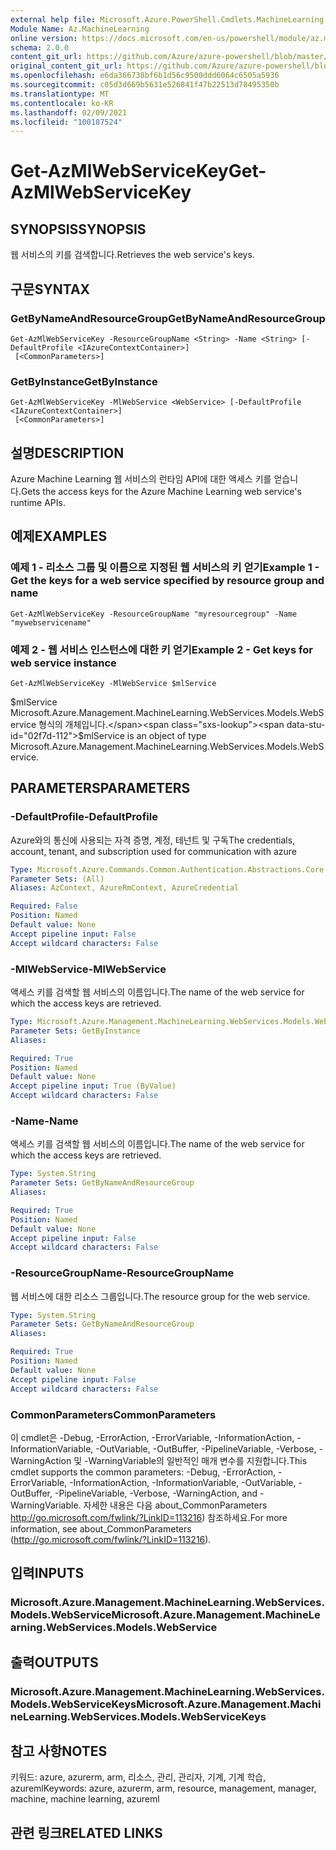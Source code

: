 ```yaml
---
external help file: Microsoft.Azure.PowerShell.Cmdlets.MachineLearning.dll-Help.xml
Module Name: Az.MachineLearning
online version: https://docs.microsoft.com/en-us/powershell/module/az.machinelearning/get-azmlwebservicekey
schema: 2.0.0
content_git_url: https://github.com/Azure/azure-powershell/blob/master/src/MachineLearning/MachineLearning/help/Get-AzMlWebServiceKey.md
original_content_git_url: https://github.com/Azure/azure-powershell/blob/master/src/MachineLearning/MachineLearning/help/Get-AzMlWebServiceKey.md
ms.openlocfilehash: e6da366738bf6b1d56c9500ddd6064c6505a5936
ms.sourcegitcommit: c05d3d669b5631e526841f47b22513d78495350b
ms.translationtype: MT
ms.contentlocale: ko-KR
ms.lasthandoff: 02/09/2021
ms.locfileid: "100187524"
---
```

# <span data-ttu-id="02f7d-101">Get-AzMlWebServiceKey</span><span class="sxs-lookup"><span data-stu-id="02f7d-101">Get-AzMlWebServiceKey</span></span>

## <span data-ttu-id="02f7d-102">SYNOPSIS</span><span class="sxs-lookup"><span data-stu-id="02f7d-102">SYNOPSIS</span></span>
<span data-ttu-id="02f7d-103">웹 서비스의 키를 검색합니다.</span><span class="sxs-lookup"><span data-stu-id="02f7d-103">Retrieves the web service's keys.</span></span>

## <span data-ttu-id="02f7d-104">구문</span><span class="sxs-lookup"><span data-stu-id="02f7d-104">SYNTAX</span></span>

### <span data-ttu-id="02f7d-105">GetByNameAndResourceGroup</span><span class="sxs-lookup"><span data-stu-id="02f7d-105">GetByNameAndResourceGroup</span></span>
```
Get-AzMlWebServiceKey -ResourceGroupName <String> -Name <String> [-DefaultProfile <IAzureContextContainer>]
 [<CommonParameters>]
```

### <span data-ttu-id="02f7d-106">GetByInstance</span><span class="sxs-lookup"><span data-stu-id="02f7d-106">GetByInstance</span></span>
```
Get-AzMlWebServiceKey -MlWebService <WebService> [-DefaultProfile <IAzureContextContainer>]
 [<CommonParameters>]
```

## <span data-ttu-id="02f7d-107">설명</span><span class="sxs-lookup"><span data-stu-id="02f7d-107">DESCRIPTION</span></span>
<span data-ttu-id="02f7d-108">Azure Machine Learning 웹 서비스의 런타임 API에 대한 액세스 키를 얻습니다.</span><span class="sxs-lookup"><span data-stu-id="02f7d-108">Gets the access keys for the Azure Machine Learning web service's runtime APIs.</span></span>

## <span data-ttu-id="02f7d-109">예제</span><span class="sxs-lookup"><span data-stu-id="02f7d-109">EXAMPLES</span></span>

### <span data-ttu-id="02f7d-110">예제 1 - 리소스 그룹 및 이름으로 지정된 웹 서비스의 키 얻기</span><span class="sxs-lookup"><span data-stu-id="02f7d-110">Example 1 - Get the keys for a web service specified by resource group and name</span></span>
```
Get-AzMlWebServiceKey -ResourceGroupName "myresourcegroup" -Name "mywebservicename"
```

### <span data-ttu-id="02f7d-111">예제 2 - 웹 서비스 인스턴스에 대한 키 얻기</span><span class="sxs-lookup"><span data-stu-id="02f7d-111">Example 2 - Get keys for web service instance</span></span>
```
Get-AzMlWebServiceKey -MlWebService $mlService
```

<span data-ttu-id="02f7d-112">$mlService Microsoft.Azure.Management.MachineLearning.WebServices.Models.WebService 형식의 개체입니다.</span><span class="sxs-lookup"><span data-stu-id="02f7d-112">$mlService is an object of type Microsoft.Azure.Management.MachineLearning.WebServices.Models.WebService.</span></span>

## <span data-ttu-id="02f7d-113">PARAMETERS</span><span class="sxs-lookup"><span data-stu-id="02f7d-113">PARAMETERS</span></span>

### <span data-ttu-id="02f7d-114">-DefaultProfile</span><span class="sxs-lookup"><span data-stu-id="02f7d-114">-DefaultProfile</span></span>
<span data-ttu-id="02f7d-115">Azure와의 통신에 사용되는 자격 증명, 계정, 테넌트 및 구독</span><span class="sxs-lookup"><span data-stu-id="02f7d-115">The credentials, account, tenant, and subscription used for communication with azure</span></span>

```yaml
Type: Microsoft.Azure.Commands.Common.Authentication.Abstractions.Core.IAzureContextContainer
Parameter Sets: (All)
Aliases: AzContext, AzureRmContext, AzureCredential

Required: False
Position: Named
Default value: None
Accept pipeline input: False
Accept wildcard characters: False
```

### <span data-ttu-id="02f7d-116">-MlWebService</span><span class="sxs-lookup"><span data-stu-id="02f7d-116">-MlWebService</span></span>
<span data-ttu-id="02f7d-117">액세스 키를 검색할 웹 서비스의 이름입니다.</span><span class="sxs-lookup"><span data-stu-id="02f7d-117">The name of the web service for which the access keys are retrieved.</span></span>

```yaml
Type: Microsoft.Azure.Management.MachineLearning.WebServices.Models.WebService
Parameter Sets: GetByInstance
Aliases:

Required: True
Position: Named
Default value: None
Accept pipeline input: True (ByValue)
Accept wildcard characters: False
```

### <span data-ttu-id="02f7d-118">-Name</span><span class="sxs-lookup"><span data-stu-id="02f7d-118">-Name</span></span>
<span data-ttu-id="02f7d-119">액세스 키를 검색할 웹 서비스의 이름입니다.</span><span class="sxs-lookup"><span data-stu-id="02f7d-119">The name of the web service for which the access keys are retrieved.</span></span>

```yaml
Type: System.String
Parameter Sets: GetByNameAndResourceGroup
Aliases:

Required: True
Position: Named
Default value: None
Accept pipeline input: False
Accept wildcard characters: False
```

### <span data-ttu-id="02f7d-120">-ResourceGroupName</span><span class="sxs-lookup"><span data-stu-id="02f7d-120">-ResourceGroupName</span></span>
<span data-ttu-id="02f7d-121">웹 서비스에 대한 리소스 그룹입니다.</span><span class="sxs-lookup"><span data-stu-id="02f7d-121">The resource group for the web service.</span></span>

```yaml
Type: System.String
Parameter Sets: GetByNameAndResourceGroup
Aliases:

Required: True
Position: Named
Default value: None
Accept pipeline input: False
Accept wildcard characters: False
```

### <span data-ttu-id="02f7d-122">CommonParameters</span><span class="sxs-lookup"><span data-stu-id="02f7d-122">CommonParameters</span></span>
<span data-ttu-id="02f7d-123">이 cmdlet은 -Debug, -ErrorAction, -ErrorVariable, -InformationAction, -InformationVariable, -OutVariable, -OutBuffer, -PipelineVariable, -Verbose, -WarningAction 및 -WarningVariable의 일반적인 매개 변수를 지원합니다.</span><span class="sxs-lookup"><span data-stu-id="02f7d-123">This cmdlet supports the common parameters: -Debug, -ErrorAction, -ErrorVariable, -InformationAction, -InformationVariable, -OutVariable, -OutBuffer, -PipelineVariable, -Verbose, -WarningAction, and -WarningVariable.</span></span> <span data-ttu-id="02f7d-124">자세한 내용은 다음 about_CommonParameters http://go.microsoft.com/fwlink/?LinkID=113216) 참조하세요.</span><span class="sxs-lookup"><span data-stu-id="02f7d-124">For more information, see about_CommonParameters (http://go.microsoft.com/fwlink/?LinkID=113216).</span></span>

## <span data-ttu-id="02f7d-125">입력</span><span class="sxs-lookup"><span data-stu-id="02f7d-125">INPUTS</span></span>

### <span data-ttu-id="02f7d-126">Microsoft.Azure.Management.MachineLearning.WebServices.Models.WebService</span><span class="sxs-lookup"><span data-stu-id="02f7d-126">Microsoft.Azure.Management.MachineLearning.WebServices.Models.WebService</span></span>

## <span data-ttu-id="02f7d-127">출력</span><span class="sxs-lookup"><span data-stu-id="02f7d-127">OUTPUTS</span></span>

### <span data-ttu-id="02f7d-128">Microsoft.Azure.Management.MachineLearning.WebServices.Models.WebServiceKeys</span><span class="sxs-lookup"><span data-stu-id="02f7d-128">Microsoft.Azure.Management.MachineLearning.WebServices.Models.WebServiceKeys</span></span>

## <span data-ttu-id="02f7d-129">참고 사항</span><span class="sxs-lookup"><span data-stu-id="02f7d-129">NOTES</span></span>
<span data-ttu-id="02f7d-130">키워드: azure, azurerm, arm, 리소스, 관리, 관리자, 기계, 기계 학습, azureml</span><span class="sxs-lookup"><span data-stu-id="02f7d-130">Keywords: azure, azurerm, arm, resource, management, manager, machine, machine learning, azureml</span></span>

## <span data-ttu-id="02f7d-131">관련 링크</span><span class="sxs-lookup"><span data-stu-id="02f7d-131">RELATED LINKS</span></span>
